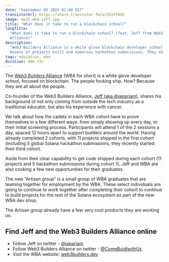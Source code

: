 ```yaml
---
date: "September 05 2023 01:00 EST"
transistorUrl: https://share.transistor.fm/e/551ff0d3
image: ep32-wba-jeff.jpg
title: "What does it take to run a blockchain school?"
longTitle:
  "What does it take to run a blockchain school? (feat. Jeff from Web3 Builders
  Alliance)"
description:
  "Web3 Builders Alliance is a white glove blockchain developer school house.
  Dozens of projects built and numerous hackathon submissions. They ship!"
tags: education, wba
duration: 49m 21s
---
```


The [Web3 Builders Alliance](https://web3builders.dev/) (WBA for short) is a
white glove developer school, focused on blockchain. The people focking ship.
How? Because they are all about the people.

Co-founder of the Web3 Builders Alliance,
[Jeff (aka @japarjam)](https://twitter.com/japarjam), shares his background of
not only coming from outside the tech industry as a traditional educator, but
also his experience with cancer.

We talk about how the cadets in each WBA cohort have to prove themselves in a
few different ways: from simply showing up every day, to their initial screening
process. Participants will attend 1 of the 2 sessions a day, spaced 12 hours
apart to support builders around the world. Having already completed 2 cohorts,
with 11 projects shipped in the first cohort (including 5 global Solana
hackathon submissions, they recently started their third cohort.

Aside from their clear capability to get code shipped during each cohort (11
projects and 5 hackathon submissions during cohort 1), Jeff and WBA are also
cooking a few new opportunities for their graduates.

The new “Artisan group” is a small group of WBA graduates that are teaming
together for employment by the WBA. These select individuals are going to
continue to work together after completing their cohort to continue to build
projects for the rest of the Solana ecosystem as part of the new WBA dev shop.

The Artisan group already have a few very cool products they are working on.

## Find Jeff and the Web3 Builders Alliance online

- Follow Jeff on twitter - [@japarjam](https://twitter.com/japarjam)
- Follow Web3 Builders Alliance on twitter -
  [@ComeBuidlwithUs](https://twitter.com/ComeBuidlwithUs)
- Visit the WBA website: [web3builders.dev](https://web3builders.dev/)

